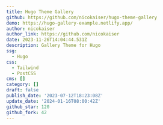 ```yaml
---
title: Hugo Theme Gallery
github: https://github.com/nicokaiser/hugo-theme-gallery
demo: https://hugo-gallery-example.netlify.app/
author: nicokaiser
author_link: https://github.com/nicokaiser
date: 2023-11-26T14:04:44.531Z
description: Gallery Theme for Hugo
ssg:
  - Hugo
css:
  - Tailwind
  - PostCSS
cms: []
category: []
draft: false
publish_date: '2023-07-12T18:23:08Z'
update_date: '2024-01-16T08:00:42Z'
github_star: 120
github_fork: 42
---
```

